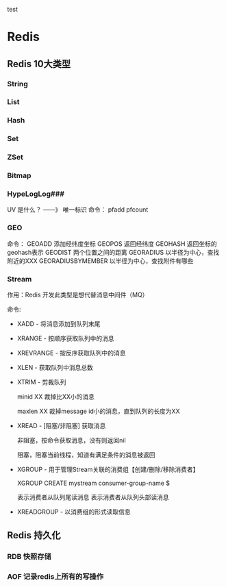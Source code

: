 test
# Redis

## Redis 10大类型

### String

### List

### Hash

### Set

### ZSet

### Bitmap

### HypeLogLog### 
UV 是什么？ ——》 唯一标识
命令：
pfadd
pfcount

### GEO
命令：
GEOADD 添加经纬度坐标
GEOPOS 返回经纬度
GEOHASH 返回坐标的geohash表示
GEODIST 两个位置之间的距离
GEORADIUS 以半径为中心，查找附近的XXX
GEORADIUSBYMEMBER 以半径为中心，查找附件有哪些

### Stream
作用：Redis 开发此类型是想代替消息中间件（MQ）

命令:

* XADD - 将消息添加到队列末尾
* XRANGE - 按顺序获取队列中的消息
* XREVRANGE - 按反序获取队列中的消息
* XLEN - 获取队列中消息总数
* XTRIM - 剪裁队列

    minid XX 裁掉比XX小的消息

    maxlen XX 裁掉message id小的消息，直到队列的长度为XX
* XREAD - [阻塞/非阻塞] 获取消息

    非阻塞，按命令获取消息，没有则返回nil

    阻塞，阻塞当前线程，知道有满足条件的消息被返回
* XGROUP - 用于管理Stream关联的消费组【创建/删除/移除消费者】

    XGROUP CREATE mystream consumer-group-name $

    表示消费者从队列尾读消息
    表示消费者从队列头部读消息
* XREADGROUP - 以消费组的形式读取信息 

## Redis 持久化

### RDB 快照存储
### AOF 记录redis上所有的写操作